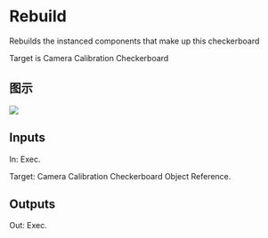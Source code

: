 # Rebuild

Rebuilds the instanced components that make up this checkerboard

Target is Camera Calibration Checkerboard

## 图示

![]($-20221218-18125991.png)

## Inputs

In: Exec.

Target: Camera Calibration Checkerboard Object Reference.  

## Outputs

Out: Exec.


